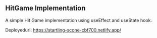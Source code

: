 ## HitGame Implementation

A simple Hit Game implementation using useEffect and useState hook.

Deployedurl: https://startling-scone-cbf700.netlify.app/

